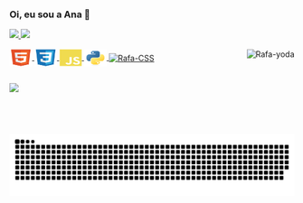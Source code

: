 ### Oi, eu sou a Ana 👋
<div>
  <a href="https://github.com/anapss1">
  <img height="180em" src="https://github-readme-stats.vercel.app/api?username=anapss1&show_icons=true&theme=onedark&include_all_commits=true&count_private=true"/>
  <img height="180em" src="https://github-readme-stats.vercel.app/api/top-langs/?username=anapss1&layout=compact&langs_count=7&theme=onedark"/>
</div>
  <div style="display: inline_block"><br>
  <img align="center" alt="Rafa-HTML" height="30" width="40" src="https://raw.githubusercontent.com/devicons/devicon/master/icons/html5/html5-original.svg">
  <img align="center" alt="Rafa-CSS" height="30" width="40" src="https://raw.githubusercontent.com/devicons/devicon/master/icons/css3/css3-original.svg">
  <img align="center" alt="Rafa-Js" height="30" width="40" src="https://raw.githubusercontent.com/devicons/devicon/master/icons/javascript/javascript-plain.svg">
  <img align="center" alt="Rafa-Python" height="30" width="40" src="https://raw.githubusercontent.com/devicons/devicon/master/icons/python/python-original.svg">
  <img align="center" alt="Rafa-CSS" height="30" width="40" src="https://cdn.jsdelivr.net/gh/devicons/devicon/icons/kotlin/kotlin-original.svg">
  <img align="right" height="150" alt="Rafa-yoda" src="https://64.media.tumblr.com/b4a6e5314af5f33e889f70b384bac17f/07c5ba57d8e1bf51-0f/s400x600/62e7c2f774a9c106091414aae6c372f09a2f1e2e.gif">
</div>

##

<div> 
 
  <a href="https://www.linkedin.com/in/anapss1/" target="_blank"><img src="https://img.shields.io/badge/-LinkedIn-%230077B5?style=for-the-badge&logo=linkedin&logoColor=white" target="_blank"></a> 
 
  ![Snake animation](https://github.com/anapss1/anapss1/blob/output/github-contribution-grid-snake.svg)
 
</div>
